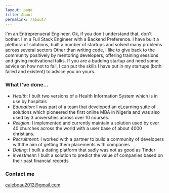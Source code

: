 ```yaml
---
layout: page
title: About
permalink: /about/
---
```


I'm an Entreprenueral Engineer. Ok, if you don't understand that, don't bother. I'm a Full Stack Engineer with a Backend Preference.
I have built a plethora of solutions, built a number of startups and solved many problems across several sectors
Other than writing code, I like to give back to the community positively by mentoring developers, offering training sessions and giving motivational talks.
If you are a budding startup and need some advice on how not to fail, I can put the skills I have put in my startups (both failed and existent) to advice you on yours.

### What I've done...

- _Health_: I built two versions of a Health Information System which is in use by hospitals
- _Education_: I was part of a team that developed an eLearning suite of solutions which pioneered the first online MBA in Nigeria and was also used by 3 universities across over 10 courses. 
- _Religion_: I implemented and currently maintain a solution used by over 40 churches across the world with a user base of about 4000 christians.
- _Recruitment_: I worked with a partner to build a community of developers withthe aim of getting them placements with companies
- _Dating_: I built a dating platform that sadly was not as good as Tinder
- _investment_: I built a solution to predict the value of companies based on their past financial records

### Contact me

[caleboau2012@gmail.com](mailto:caleboau2012@gmail.com)

